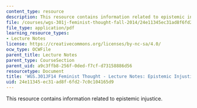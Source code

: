 ```yaml
---
content_type: resource
description: This resource contains information related to epistemic injustice.
file: /courses/wgs-301j-feminist-thought-fall-2014/24e11345ec31ad8f6fd27c0c104165d9_MITWGS_301JF14_Sess26.pdf
file_type: application/pdf
learning_resource_types:
- Lecture Notes
license: https://creativecommons.org/licenses/by-nc-sa/4.0/
ocw_type: OCWFile
parent_title: Lecture Notes
parent_type: CourseSection
parent_uid: a9c3ffb8-256f-0ded-f7cf-d73158886d56
resourcetype: Document
title: 'WGS.301JF14 Feminist Thought - Lecture Notes: Epistemic Injustice'
uid: 24e11345-ec31-ad8f-6fd2-7c0c104165d9
---
```

This resource contains information related to epistemic injustice.
